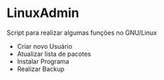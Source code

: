 # LinuxAdmin

Script para realizar algumas funções no GNU/Linux

* Criar novo Usuário
* Atualizar lista de pacotes
* Instalar Programa
* Realizar Backup